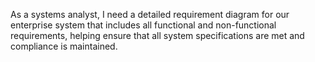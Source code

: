 As a systems analyst, I need a detailed requirement diagram for our enterprise system that includes all functional and non-functional requirements, helping ensure that all system specifications are met and compliance is maintained.
